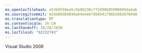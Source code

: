 ```yaml
---
ms.openlocfilehash: e53b9558ea5c5b88238c7f2490685990069da4ab
ms.sourcegitcommit: 02dd069b9696eb4eee675b6541f86b2602076448
ms.translationtype: MT
ms.contentlocale: zh-CN
ms.lasthandoff: 10/20/2020
ms.locfileid: "92232743"
---
```

Visual Studio 2008